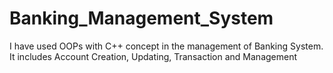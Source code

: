 # Banking_Management_System
I have used OOPs with C++ concept in the management of Banking System. It includes Account Creation, Updating, Transaction and Management
